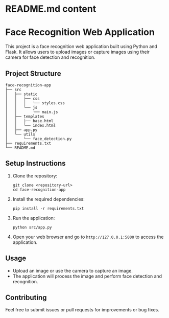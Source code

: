 # README.md content

# Face Recognition Web Application

This project is a face recognition web application built using Python and Flask. It allows users to upload images or capture images using their camera for face detection and recognition.

## Project Structure

```
face-recognition-app
├── src
│   ├── static
│   │   ├── css
│   │   │   └── styles.css
│   │   └── js
│   │       └── main.js
│   ├── templates
│   │   ├── base.html
│   │   └── index.html
│   ├── app.py
│   └── utils
│       └── face_detection.py
├── requirements.txt
└── README.md
```

## Setup Instructions

1. Clone the repository:
   ```
   git clone <repository-url>
   cd face-recognition-app
   ```

2. Install the required dependencies:
   ```
   pip install -r requirements.txt
   ```

3. Run the application:
   ```
   python src/app.py
   ```

4. Open your web browser and go to `http://127.0.0.1:5000` to access the application.

## Usage

- Upload an image or use the camera to capture an image.
- The application will process the image and perform face detection and recognition.

## Contributing

Feel free to submit issues or pull requests for improvements or bug fixes.